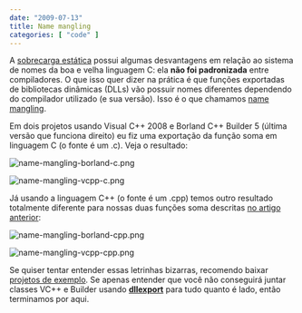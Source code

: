 ```yaml
---
date: "2009-07-13"
title: Name mangling
categories: [ "code" ]
---
```

A [sobrecarga estática](http://www.caloni.com.br/polimorfismo-estatico) possui algumas desvantagens em relação ao sistema de nomes da boa e velha linguagem C: ela **não foi padronizada** entre compiladores. O que isso quer dizer na prática é que funções exportadas de bibliotecas dinâmicas (DLLs) vão possuir nomes diferentes dependendo do compilador utilizado (e sua versão). Isso é o que chamamos [name mangling](http://en.wikipedia.org/wiki/Name_mangling).

Em dois projetos usando Visual C++ 2008 e Borland C++ Builder 5 (última versão que funciona direito) eu fiz uma exportação da função soma em linguagem C (o fonte é um .c). Veja o resultado:

![name-mangling-borland-c.png](/images/AbTPx4W.png)

![name-mangling-vcpp-c.png](/images/mFZYUTr.png)

Já usando a linguagem C++ (o fonte é um .cpp) temos outro resultado totalmente diferente para nossas duas funções soma descritas [no artigo anterior](http://www.caloni.com.br/polimorfismo-estatico):

![name-mangling-borland-cpp.png](/images/eJmq1VZ.png)

![name-mangling-vcpp-cpp.png](/images/CRimP7B.png)

Se quiser tentar entender essas letrinhas bizarras, recomendo baixar [projetos de exemplo](/images/name-mangling.7z). Se apenas entender que você não conseguirá juntar classes VC++ e Builder usando **[dllexport](http://msdn.microsoft.com/en-us/library/a90k134d(VS.80).aspx)** para tudo quanto é lado, então terminamos por aqui.
